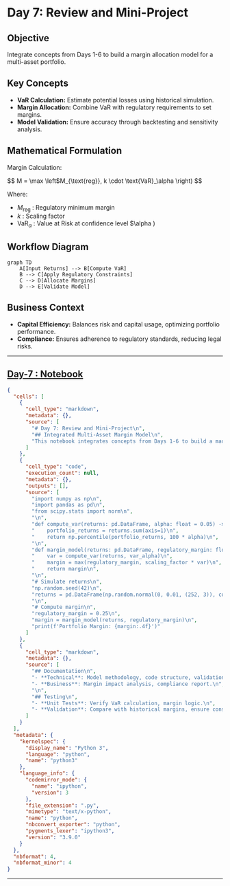 # Day 7: Review and Mini-Project

## Objective
Integrate concepts from Days 1-6 to build a margin allocation model for a multi-asset portfolio.

## Key Concepts
- __VaR Calculation:__ Estimate potential losses using historical simulation.
- __Margin Allocation:__ Combine VaR with regulatory requirements to set margins.
- __Model Validation:__ Ensure accuracy through backtesting and sensitivity analysis.

## Mathematical Formulation
Margin Calculation:

$$
M = \max \left$M_{\text{reg}}, k \cdot \text{VaR}_\alpha \right)
$$

Where:

- $M_{\text{reg}}$ : Regulatory minimum margin
- $k$ : Scaling factor
- $\text{VaR}_\alpha$ : Value at Risk at confidence level $\alpha )

## Workflow Diagram
```mermaid
graph TD
    A[Input Returns] --> B[Compute VaR]
    B --> C[Apply Regulatory Constraints]
    C --> D[Allocate Margins]
    D --> E[Validate Model]
```

## Business Context
- __Capital Efficiency:__ Balances risk and capital usage, optimizing portfolio performance.
- __Compliance:__ Ensures adherence to regulatory standards, reducing legal risks.

---

## [__Day-7 : Notebook__](./notebooks/day7_notebook.ipynb)
```json
{
  "cells": [
    {
      "cell_type": "markdown",
      "metadata": {},
      "source": [
        "# Day 7: Review and Mini-Project\n",
        "## Integrated Multi-Asset Margin Model\n",
        "This notebook integrates concepts from Days 1-6 to build a margin model for a multi-asset portfolio."
      ]
    },
    {
      "cell_type": "code",
      "execution_count": null,
      "metadata": {},
      "outputs": [],
      "source": [
        "import numpy as np\n",
        "import pandas as pd\n",
        "from scipy.stats import norm\n",
        "\n",
        "def compute_var(returns: pd.DataFrame, alpha: float = 0.05) -> float:\n",
        "    portfolio_returns = returns.sum(axis=1)\n",
        "    return np.percentile(portfolio_returns, 100 * alpha)\n",
        "\n",
        "def margin_model(returns: pd.DataFrame, regulatory_margin: float, var_alpha: float = 0.05, scaling_factor: float = 1.0) -> float:\n",
        "    var = compute_var(returns, var_alpha)\n",
        "    margin = max(regulatory_margin, scaling_factor * var)\n",
        "    return margin\n",
        "\n",
        "# Simulate returns\n",
        "np.random.seed(42)\n",
        "returns = pd.DataFrame(np.random.normal(0, 0.01, (252, 3)), columns=['Equity', 'Credit', 'Commodity'])\n",
        "\n",
        "# Compute margin\n",
        "regulatory_margin = 0.25\n",
        "margin = margin_model(returns, regulatory_margin)\n",
        "print(f'Portfolio Margin: {margin:.4f}')"
      ]
    },
    {
      "cell_type": "markdown",
      "metadata": {},
      "source": [
        "## Documentation\n",
        "- **Technical**: Model methodology, code structure, validation tests.\n",
        "- **Business**: Margin impact analysis, compliance report.\n",
        "\n",
        "## Testing\n",
        "- **Unit Tests**: Verify VaR calculation, margin logic.\n",
        "- **Validation**: Compare with historical margins, ensure consistency."
      ]
    }
  ],
  "metadata": {
    "kernelspec": {
      "display_name": "Python 3",
      "language": "python",
      "name": "python3"
    },
    "language_info": {
      "codemirror_mode": {
        "name": "ipython",
        "version": 3
      },
      "file_extension": ".py",
      "mimetype": "text/x-python",
      "name": "python",
      "nbconvert_exporter": "python",
      "pygments_lexer": "ipython3",
      "version": "3.9.0"
    }
  },
  "nbformat": 4,
  "nbformat_minor": 4
}
```

---
